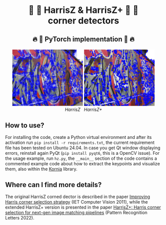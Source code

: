 <h1 align="center"> 🎯 📏 HarrisZ & HarrisZ+ ️📐 🎯  <br>  corner detectors <br> </h1>

<p align="center">
  <h2 align="center"><p>
    🔥 🐍 PyTorch implementation </a> 🐍 🔥
  </p></h2>
<div align="center"></div>

<p align="center">
    <img src="https://github.com/fb82/HarrisZ/blob/main/images/harrisz.jpg" alt="example" width=45%>
    <img src="https://github.com/fb82/HarrisZ/blob/main/images/harrisz_plus.jpg" alt="example" width=45%>
  <br>
    <em>HarrisZ &nbsp HarrisZ+</em>
</p>

## How to use?
For installing the code, create a Python virtual environment and after its activation run `pip install -r requirements.txt`, the current requirement file has been tested on Ubuntu 24.04. In case you get Qt window displaying errors, reinstall again PyQt (`pip install pyqt6`, this is a OpenCV issue). For the usage example, run `hz.py`, the `__main__` section of the code contains a commented example code about how to extract the keypoints and visualize them, also within the [Kornia](https://github.com/kornia/kornia) library.

## Where can I find more details?
The original HarrisZ corned dector is described in the paper [Improving Harris corner selection strategy](https://www.researchgate.net/profile/Fabio-Bellavia/publication/224224925_Improving_Harris_corner_selection_strategy/links/0fcfd5148958305dfd000000/Improving-Harris-corner-selection-strategy.pdf) (IET Computer Vision 2011), while the extended HarrisZ+ version is presented in the paper [HarrisZ+: Harris corner selection for next-gen image matching pipelines](https://arxiv.org/pdf/2109.12925) (Pattern Recognition Letters 2022).
